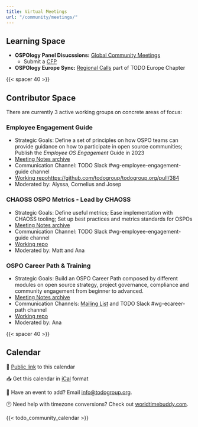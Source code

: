 ```yaml
---
title: Virtual Meetings
url: "/community/meetings/"
---
```


## Learning Space

* **OSPOlogy Panel Disucssions:** [Global Community Meetings](https://github.com/todogroup/ospology/tree/main/meetings#ospology-monthly-meetings)
    * Submit a [CFP](https://github.com/todogroup/ospology/issues/new/choose)
* **OSPOlogy Europe Sync:** [Regional Calls](https://github.com/todogroup/ospology#todo-eu-chapter-sync-meetings-monthly) part of TODO Europe Chapter

{{< spacer 40 >}}

## Contributor Space

There are currently 3 active working groups on concrete areas of focus:

### Employee Engagement Guide

* Strategic Goals: Define a set of principles on how OSPO teams can provide guidance on how to participate in open source communities; Publish the *Employee OS Engagement* Guide in 2023
* [Meeting Notes archive](https://docs.google.com/document/d/1BGytvxaTn1R503ntlpeAylNkVLZ79rQ_PI87UHt7b1E/edit)
* Communication Channel: TODO Slack #wg-employee-engagement-guide channel
* [Working repo]()https://github.com/todogroup/todogroup.org/pull/384
* Moderated by: Alyssa, Cornelius and Josep

### CHAOSS OSPO Metrics - Lead by CHAOSS

* Strategic Goals: Define useful metrics; Ease implementation with CHAOSS tooling; Set up best practices and metrics standards for OSPOs
* [Meeting Notes archive](https://docs.google.com/document/d/1Bf6a1Ywi4m0Ywo4vuBBp3Q9_AA_QKbWf99WxAqRbpMw/edit?usp=sharing)
* Communication Channel: TODO Slack #wg-employee-engagement-guide channel
* [Working repo](https://github.com/chaoss/wg-ospo) 
* Moderated by: Matt and Ana 

### OSPO Career Path & Training

* Strategic Goals: Build an OSPO Career Path composed by different modules on open source strategy, project governance, compliance and community engagement from beginner to advanced.
* [Meeting Notes archive](https://lists.todogroup.org/g/WG-ospo-career-path/messages)
* Communication Channels: [Mailing List](https://lists.todogroup.org/g/WG-ospo-career-path) and TODO Slack #wg-ecareer-path channel
* [Working repo](https://github.com/todogroup/ospo-career-path)
* Moderated by: Ana

{{< spacer 40 >}}

## Calendar

📅 [Public link](https://calendar.google.com/calendar/embed?src=c_cpd890ckcd8lgtqak65o6413ts%40group.calendar.google.com&ctz=Europe%2FMadrid) to this calendar

📥 Get this calendar in [iCal](https://calendar.google.com/calendar/ical/c_cpd890ckcd8lgtqak65o6413ts%40group.calendar.google.com/public/basic.ics) format

📨 Have an event to add? Email info@todogroup.org.

🕐 Need help with timezone conversions? Check out [worldtimebuddy.com](worldtimebuddy.com).

{{< todo_community_calendar >}}

